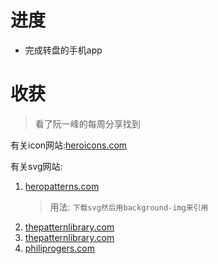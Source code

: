 # 进度
- 完成转盘的手机app


# 收获
> 看了阮一峰的每周分享找到 

有关icon网站:[heroicons.com](http://www.heroicons.com/)

有关svg网站: 

1. [heropatterns.com](http://www.heropatterns.com)
    >用法: `下载svg然后用background-img来引用`
2. [thepatternlibrary.com](http://thepatternlibrary.com/)
3. [thepatternlibrary.com](http://thepatternlibrary.com/)
4. [philiprogers.com](https://philiprogers.com/svgpatterns/)